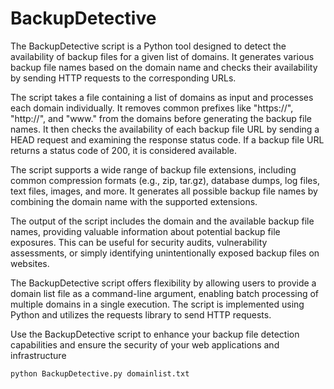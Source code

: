 # BackupDetective
The BackupDetective script is a Python tool designed to detect the availability of backup files for a given list of domains. It generates various backup file names based on the domain name and checks their availability by sending HTTP requests to the corresponding URLs.

The script takes a file containing a list of domains as input and processes each domain individually. It removes common prefixes like "https://", "http://", and "www." from the domains before generating the backup file names. It then checks the availability of each backup file URL by sending a HEAD request and examining the response status code. If a backup file URL returns a status code of 200, it is considered available.

The script supports a wide range of backup file extensions, including common compression formats (e.g., zip, tar.gz), database dumps, log files, text files, images, and more. It generates all possible backup file names by combining the domain name with the supported extensions.

The output of the script includes the domain and the available backup file names, providing valuable information about potential backup file exposures. This can be useful for security audits, vulnerability assessments, or simply identifying unintentionally exposed backup files on websites.

The BackupDetective script offers flexibility by allowing users to provide a domain list file as a command-line argument, enabling batch processing of multiple domains in a single execution. The script is implemented using Python and utilizes the requests library to send HTTP requests.

Use the BackupDetective script to enhance your backup file detection capabilities and ensure the security of your web applications and infrastructure

```
python BackupDetective.py domainlist.txt
```

